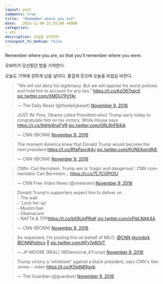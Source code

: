 ```yaml
---
layout: post
comments: true
title:  "Remember where you are"
date:   2016-11-09 21:55:00 +0900
categories:
- etc
description: 오늘을 잊지마라
crosspost_to_medium: false
---
```

Remember where you are, so that you'll remember where you were.

오바마가 당선됬던 밤을 기억한다.

오늘도 기억에 강하게 남을 날이다.
즐겁게 웃으며 오늘을 되씹길 바란다.

<blockquote class="twitter-tweet" data-lang="en"><p lang="en" dir="ltr">&quot;We will not deny his legitimacy. But we will oppose his worst policies and hold him to account for any lies.&quot; <a href="https://t.co/AzO67iqjc0">https://t.co/AzO67iqjc0</a> <a href="https://t.co/XMDU7PcYAr">pic.twitter.com/XMDU7PcYAr</a></p>&mdash; The Daily Beast (@thedailybeast) <a href="https://twitter.com/thedailybeast/status/796336591681757184">November 9, 2016</a></blockquote> <script async src="//platform.twitter.com/widgets.js" charset="utf-8"></script>

<blockquote class="twitter-tweet" data-lang="en"><p lang="en" dir="ltr">JUST IN: Pres. Obama called President-elect Trump early today to congratulate him on his victory, White House says <a href="https://t.co/9dHy6nsFVR">https://t.co/9dHy6nsFVR</a> <a href="https://t.co/GRL6hFB4iA">pic.twitter.com/GRL6hFB4iA</a></p>&mdash; CNN (@CNN) <a href="https://twitter.com/CNN/status/796328489855156224">November 9, 2016</a></blockquote> <script async src="//platform.twitter.com/widgets.js" charset="utf-8"></script>

<blockquote class="twitter-tweet" data-lang="en"><p lang="en" dir="ltr">The moment America knew that Donald Trump would become the next president <a href="https://t.co/RfaPaxnA4y">https://t.co/RfaPaxnA4y</a> <a href="https://t.co/KUNEAqm9hE">pic.twitter.com/KUNEAqm9hE</a></p>&mdash; CNN (@CNN) <a href="https://twitter.com/CNN/status/796313649904254976">November 9, 2016</a></blockquote> <script async src="//platform.twitter.com/widgets.js" charset="utf-8"></script>

<blockquote class="twitter-tweet" data-lang="en"><p lang="en" dir="ltr">CNN&gt; Carl Bernstein: Trump win is &#39;tragic and dangerous&#39;: CNN commentator Carl Bernstein… <a href="https://t.co/7L7COPlOfJ">https://t.co/7L7COPlOfJ</a></p>&mdash; CNN Free Video News (@vnewsen) <a href="https://twitter.com/vnewsen/status/796336811119362050">November 9, 2016</a></blockquote> <script async src="//platform.twitter.com/widgets.js" charset="utf-8"></script>

<blockquote class="twitter-tweet" data-lang="en"><p lang="en" dir="ltr">Donald Trump&#39;s supporters expect him to deliver on<br>- The wall<br>- &#39;Lock her up&#39;<br>- Muslim ban<br>- Obamacare<br>- NAFTA &amp; TPP<a href="https://t.co/bX9lJqPRqK">https://t.co/bX9lJqPRqK</a> <a href="https://t.co/oPibLNAK4A">pic.twitter.com/oPibLNAK4A</a></p>&mdash; CNN (@CNN) <a href="https://twitter.com/CNN/status/796337817131642881">November 9, 2016</a></blockquote> <script async src="//platform.twitter.com/widgets.js" charset="utf-8"></script>

<blockquote class="twitter-tweet" data-lang="en"><p lang="en" dir="ltr">As requested, I&#39;m posting this on behalf of MILO. <a href="https://twitter.com/CNN">@CNN</a> <a href="https://twitter.com/cnnbrk">@cnnbrk</a> <a href="https://twitter.com/CNNPolitics">@CNNPolitics</a> 🐸 <a href="https://t.co/KFy7q6OjiT">pic.twitter.com/KFy7q6OjiT</a></p>&mdash; JP MOORE (REAL) (@Democrat_4Trump) <a href="https://twitter.com/Democrat_4Trump/status/796319832954126336">November 9, 2016</a></blockquote> <script async src="//platform.twitter.com/widgets.js" charset="utf-8"></script>

<blockquote class="twitter-tweet" data-lang="en"><p lang="en" dir="ltr">Trump victory a &#39;whitelash&#39; against a black president, says CNN&#39;s Van Jones – video <a href="https://t.co/K5ipN89gyb">https://t.co/K5ipN89gyb</a></p>&mdash; The Guardian (@guardian) <a href="https://twitter.com/guardian/status/796316285688758272">November 9, 2016</a></blockquote> <script async src="//platform.twitter.com/widgets.js" charset="utf-8"></script>



